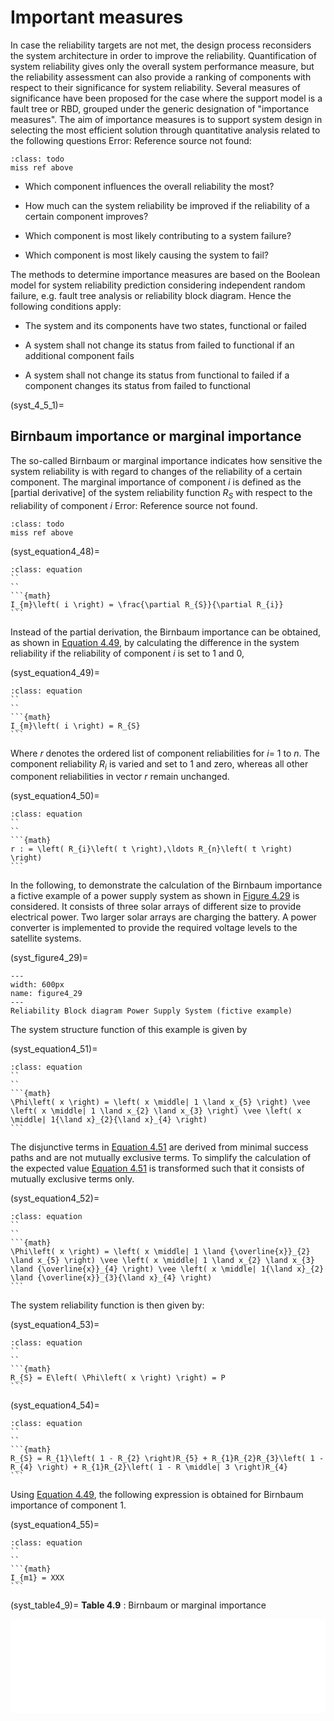 # Important measures

In case the reliability targets are not met, the design process reconsiders the system architecture in order to improve the reliability. Quantification of system reliability gives only the overall system performance measure, but the reliability assessment can also provide a ranking of components with respect to their significance for system reliability. Several measures of significance have been proposed for the case where the support model is a fault tree or RBD, grouped under the generic designation of "importance measures". The aim of importance measures is to support system design in selecting the most efficient solution through quantitative analysis related to the following questions Error: Reference source not found:

```{admonition} Todo
:class: todo
miss ref above
```

-   Which component influences the overall reliability the most?

-   How much can the system reliability be improved if the reliability of a certain component improves?

-   Which component is most likely contributing to a system failure?

-   Which component is most likely causing the system to fail?

The methods to determine importance measures are based on the Boolean model for system reliability prediction considering independent random failure, e.g. fault tree analysis or reliability block diagram. Hence the following conditions apply:

-   The system and its components have two states, functional or failed

-   A system shall not change its status from failed to functional if an additional component fails

-   A system shall not change its status from functional to failed if a component changes its status from failed to functional

(syst_4_5_1)=
## Birnbaum importance or marginal importance

The so-called Birnbaum or marginal importance indicates how sensitive the system reliability is with regard to changes of the reliability of a certain component. The marginal importance of component $i$ is defined as the [partial derivative] of the system reliability function $R_{S}$ with respect to the reliability of component $i$ Error: Reference source not found.

```{admonition} Todo
:class: todo
miss ref above
```

(syst_equation4_48)=
````{admonition} Equation 4.48
:class: equation
``
``  
```{math}
I_{m}\left( i \right) = \frac{\partial R_{S}}{\partial R_{i}}
```
````

Instead of the partial derivation, the Birnbaum importance can be obtained, as shown in [Equation 4.49](syst_equation4_49), by calculating the difference in the system reliability if the reliability of component $i$ is set to 1 and 0,

(syst_equation4_49)=
````{admonition} Equation 4.49
:class: equation
``
``  
```{math}
I_{m}\left( i \right) = R_{S}
```
````

Where $r$ denotes the ordered list of component reliabilities for *i*= 1 to *n*. The component reliability $R_{i}$ is varied and set to 1 and zero, whereas all other component reliabilities in vector $r$ remain unchanged.

(syst_equation4_50)=
````{admonition} Equation 4.50
:class: equation
``
``  
```{math}
r : = \left( R_{i}\left( t \right),\ldots R_{n}\left( t \right) \right)
```
````

In the following, to demonstrate the calculation of the Birnbaum importance a fictive example of a power supply system as shown in [Figure 4.29](syst_figure4_29) is considered. It consists of three solar arrays of different size to provide electrical power. Two larger solar arrays are charging the battery. A power converter is implemented to provide the required voltage levels to the satellite systems.

(syst_figure4_29)=
```{figure} ../../picture/figure4_29.png
---
width: 600px
name: figure4_29
---
Reliability Block diagram Power Supply System (fictive example)
```

The system structure function of this example is given by

(syst_equation4_51)=
````{admonition} Equation 4.51
:class: equation
``
``  
```{math}
\Phi\left( x \right) = \left( x \middle| 1 \land x_{5} \right) \vee \left( x \middle| 1 \land x_{2} \land x_{3} \right) \vee \left( x \middle| 1{\land x}_{2}{\land x}_{4} \right)
```
````

The disjunctive terms in [Equation 4.51](syst_equation4_51) are derived from minimal success paths and are not mutually exclusive terms. To simplify the calculation of the expected value [Equation 4.51](syst_equation4_51) is transformed such that it consists of mutually exclusive terms only.


(syst_equation4_52)=
````{admonition} Equation 4.52
:class: equation
``
``  
```{math}
\Phi\left( x \right) = \left( x \middle| 1 \land {\overline{x}}_{2} \land x_{5} \right) \vee \left( x \middle| 1 \land x_{2} \land x_{3} \land {\overline{x}}_{4} \right) \vee \left( x \middle| 1{\land x}_{2} \land {\overline{x}}_{3}{\land x}_{4} \right)
```
````

The system reliability function is then given by:


(syst_equation4_53)=
````{admonition} Equation 4.53
:class: equation
``
``  
```{math}
R_{S} = E\left( \Phi\left( x \right) \right) = P
```
````

(syst_equation4_54)=
````{admonition} Equation 4.54
:class: equation
``
``  
```{math}
R_{S} = R_{1}\left( 1 - R_{2} \right)R_{5} + R_{1}R_{2}R_{3}\left( 1 - R_{4} \right) + R_{1}R_{2}\left( 1 - R \middle| 3 \right)R_{4}
```
````

Using [Equation 4.49](syst_equation4_49), the following expression is obtained for Birnbaum importance of component 1.

(syst_equation4_55)=
````{admonition} Equation 4.55
:class: equation
``
``  
```{math}
I_{m1} = XXX
```
````

(syst_table4_9)=
**Table 4.9** : Birnbaum or marginal importance

<iframe src="../../../_static/interactivity/html/syst_table4_9.html" frameborder="0" style="width:100%;" id="ext_interactive" onload="resize_iframe()"></iframe>

